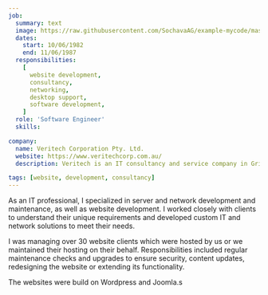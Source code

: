 ```yaml
---
job:
  summary: text
  image: https://raw.githubusercontent.com/SochavaAG/example-mycode/master/pens/timeline/images/img-13.png
  dates:
    start: 10/06/1982
    end: 11/06/1987
  responsibilities:
    [
      website development,
      consultancy,
      networking,
      desktop support,
      software development,
    ]
  role: 'Software Engineer'
  skills:

company:
  name: Veritech Corporation Pty. Ltd.
  website: https://www.veritechcorp.com.au/
  description: Veritech is an IT consultancy and service company in Griffith, NSW.

tags: [website, development, consultancy]
---
```


As an IT professional, I specialized in server and network development and maintenance, as well as website development. I worked closely with clients to understand their unique requirements and developed custom IT and network solutions to meet their needs.

I was managing over 30 website clients which were hosted by us or we maintained their hosting on their behalf. Responsibilities included regular maintenance checks and upgrades to ensure security, content updates, redesigning the website or extending its functionality.

The websites were build on Wordpress and Joomla.s
